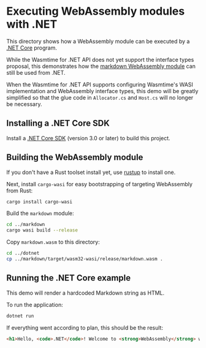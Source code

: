 # Executing WebAssembly modules with .NET

This directory shows how a WebAssembly module can be executed by a [.NET Core](https://dotnet.microsoft.com/) program.

While the Wasmtime for .NET API does not yet support the interface types proposal, this demonstrates how the [markdown WebAssembly module](https://github.com/bytecodealliance/wasmtime-demos/tree/master/markdown) can still be used from .NET.

When the Wasmtime for .NET API supports configuring Wasmtime's WASI implementation and WebAssembly interface types, this demo will be greatly simplified so that the glue code in `Allocator.cs` and `Host.cs` will no longer be necessary.

## Installing a .NET Core SDK

Install a [.NET Core SDK](https://dotnet.microsoft.com/download) (version 3.0 or later) to build this project.

## Building the WebAssembly module

If you don't have a Rust toolset install yet, use [rustup](https://rustup.rs/) to install one.

Next, install `cargo-wasi` for easy bootstrapping of targeting WebAssembly from Rust:

```bash
cargo install cargo-wasi
```

Build the `markdown` module:

```bash
cd ../markdown
cargo wasi build --release
```

Copy `markdown.wasm` to this directory:

```bash
cd ../dotnet
cp ../markdown/target/wasm32-wasi/release/markdown.wasm .
```

## Running the .NET Core example

This demo will render a hardcoded Markdown string as HTML.

To run the application:

```bash
dotnet run
```

If everything went according to plan, this should be the result:

```html
<h1>Hello, <code>.NET</code>! Welcome to <strong>WebAssembly</strong> with <a href="https://wasmtime.dev">Wasmtime</a>!</h1>
```
